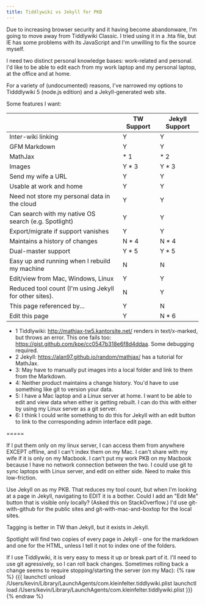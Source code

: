 ```yaml
---
title: Tiddlywiki vs Jekyll for PKB
---
```


Due to increasing browser security and it having become abandonware, I'm going to move away from Tiddlywiki Classic.  I tried using it in a .hta file, but IE has some problems with its JavaScript and I'm unwilling to fix the source myself.

I need two distinct personal knowledge bases: work-related and personal.  I'd like to be able to edit each from my work laptop and my personal laptop, at the office and at home.

For a variety of (undocumented) reasons, I've narrowed my options to Tidddlywiki 5 (node.js edition) and a Jekyll-generated web site.

Some features I want:

|             | TW Support | Jekyll Support |
|-------|----------------|--------------------|
| Inter-wiki linking | Y | Y |
| GFM Markdown | Y | Y |
| MathJax | * 1 | * 2 |
| Images    | Y * 3 | Y * 3 |
| Send my wife a URL | Y | Y |
| Usable at work and home | Y | Y |
| Need not store my personal data in the cloud | Y | Y |
| Can search with my native OS search (e.g. Spotlight) | Y | Y |
| Export/migrate if support vanishes | Y | Y |
| Maintains a history of changes | N * 4 | N * 4 |
| Dual-master support | Y * 5 | Y * 5 |
| Easy up and running when I rebuild my machine | N | N |
| Edit/view from Mac, Windows, Linux | Y | Y |
| Reduced tool count (I'm using Jekyll for other sites). | N | Y |
| This page referenced by... | Y | N |
| Edit this page | Y | N * 6 |

* 1 Tiddlywiki: http://mathjax-tw5.kantorsite.net/ renders in text/x-marked, but throws an error.  This one fails too: https://gist.github.com/kpe/cc0547b318e6f8d4ddaa. Some debugging required.
* 2 Jekyll: https://alan97.github.io/random/mathjax/ has a tutorial for MathJax.
* 3: May have to manually put images into a local folder and link to them from the Markdown.
* 4: Neither product maintains a change history.  You'd have to use something like git to version your data.
* 5: I have a Mac laptop and a Linux server at home.  I want to be able to edit and view data when either is getting rebuilt. I can do this with either by using my Linux server as a git server.
* 6: I think I could write something to do this for Jekyll with an edit button to link to the corresponding admin interface edit page.

=====

If I put them only on my linux server, I can access them from anywhere EXCEPT offline, and I can't index them on my Mac.  I can't share with my wife if it is only on my Macbook.  I can't put my work PKB on my Macbook because I have no network connection between the two.  I could use git to sync laptops with Linux server, and edit on either side.  Need to make this low-friction.

Use Jekyll on  as my PKB.  That reduces my tool count, but when I'm looking at a page in Jekyll, navigating to EDIT it is a bother.  Could I add an "Edit Me" button that is visible only locally? (Asked this on StackOverflow.)  I'd use git-with-github for the public sites and git-with-mac-and-boxtop for the local sites.

Tagging is better in TW than Jekyll, but it exists in Jekyll.

Spotlight will find two copies of every page in Jekyll - one for the markdown and one for the HTML, unless I tell it not to index one of the folders.

If I use Tiddlywiki, it is very easy to mess it up or break part of it.  I'll need to use git agressively, so I can roll back changes.  Sometimes rolling back a change seems to require stopping/starting the server (on my Mac):
{% raw %}
{{{
launchctl unload /Users/kevin/Library/LaunchAgents/com.kleinfelter.tiddlywiki.plist
launchctl load /Users/kevin/Library/LaunchAgents/com.kleinfelter.tiddlywiki.plist
}}}
{% endraw %}
